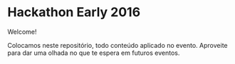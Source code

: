 
# Hackathon Early 2016

Welcome!

Colocamos neste repositório, todo conteúdo aplicado no evento.
Aproveite para dar uma olhada no que te espera em futuros eventos.
